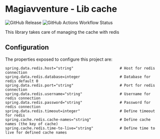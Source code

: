 # Magiavventure - Lib cache
![GitHub Release](https://img.shields.io/github/v/release/Magiavventure/lib-cache)
![GitHub Actions Workflow Status](https://img.shields.io/github/actions/workflow/status/Magiavventure/lib-cache/build.yml)

This library takes care of managing the cache with redis

## Configuration

The properties exposed to configure this project are:

```properties
spring.data.redis.host="string"                     # Host for redis connection
spring.data.redis.database=integer                  # Database for redis default 0
spring.data.redis.port="string"                     # Port for redis connection
spring.data.redis.username="string"                 # Username for redis connection
spring.data.redis.password="string"                 # Password for redis connection
spring.data.redis.timeout=integer"                  # Define timeout for redis
spring.cache.redis.cache-names="string"             # Define cache names (the key of cache)
spring.cache.redis.time-to-live="string"            # Define time to live for defined cache names
```